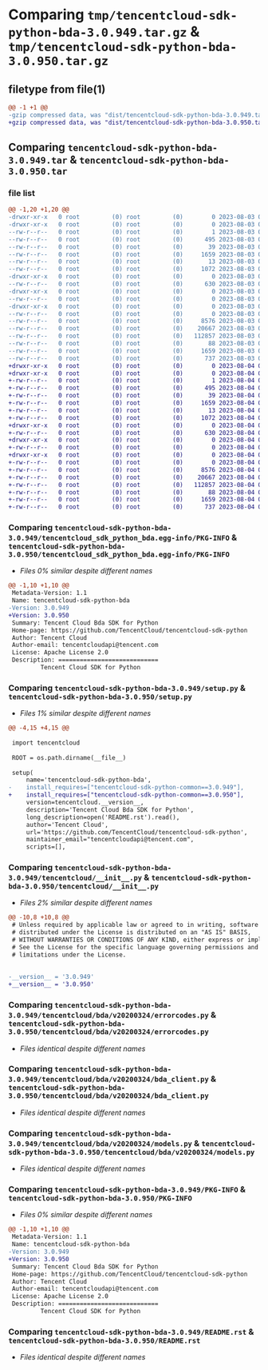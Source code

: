 # Comparing `tmp/tencentcloud-sdk-python-bda-3.0.949.tar.gz` & `tmp/tencentcloud-sdk-python-bda-3.0.950.tar.gz`

## filetype from file(1)

```diff
@@ -1 +1 @@
-gzip compressed data, was "dist/tencentcloud-sdk-python-bda-3.0.949.tar", last modified: Thu Aug  3 00:19:50 2023, max compression
+gzip compressed data, was "dist/tencentcloud-sdk-python-bda-3.0.950.tar", last modified: Fri Aug  4 00:19:48 2023, max compression
```

## Comparing `tencentcloud-sdk-python-bda-3.0.949.tar` & `tencentcloud-sdk-python-bda-3.0.950.tar`

### file list

```diff
@@ -1,20 +1,20 @@
-drwxr-xr-x   0 root         (0) root         (0)        0 2023-08-03 00:19:50.000000 tencentcloud-sdk-python-bda-3.0.949/
-drwxr-xr-x   0 root         (0) root         (0)        0 2023-08-03 00:19:50.000000 tencentcloud-sdk-python-bda-3.0.949/tencentcloud_sdk_python_bda.egg-info/
--rw-r--r--   0 root         (0) root         (0)        1 2023-08-03 00:19:50.000000 tencentcloud-sdk-python-bda-3.0.949/tencentcloud_sdk_python_bda.egg-info/dependency_links.txt
--rw-r--r--   0 root         (0) root         (0)      495 2023-08-03 00:19:50.000000 tencentcloud-sdk-python-bda-3.0.949/tencentcloud_sdk_python_bda.egg-info/SOURCES.txt
--rw-r--r--   0 root         (0) root         (0)       39 2023-08-03 00:19:50.000000 tencentcloud-sdk-python-bda-3.0.949/tencentcloud_sdk_python_bda.egg-info/requires.txt
--rw-r--r--   0 root         (0) root         (0)     1659 2023-08-03 00:19:50.000000 tencentcloud-sdk-python-bda-3.0.949/tencentcloud_sdk_python_bda.egg-info/PKG-INFO
--rw-r--r--   0 root         (0) root         (0)       13 2023-08-03 00:19:50.000000 tencentcloud-sdk-python-bda-3.0.949/tencentcloud_sdk_python_bda.egg-info/top_level.txt
--rw-r--r--   0 root         (0) root         (0)     1072 2023-08-03 00:19:50.000000 tencentcloud-sdk-python-bda-3.0.949/setup.py
-drwxr-xr-x   0 root         (0) root         (0)        0 2023-08-03 00:19:50.000000 tencentcloud-sdk-python-bda-3.0.949/tencentcloud/
--rw-r--r--   0 root         (0) root         (0)      630 2023-08-03 00:19:50.000000 tencentcloud-sdk-python-bda-3.0.949/tencentcloud/__init__.py
-drwxr-xr-x   0 root         (0) root         (0)        0 2023-08-03 00:19:50.000000 tencentcloud-sdk-python-bda-3.0.949/tencentcloud/bda/
--rw-r--r--   0 root         (0) root         (0)        0 2023-08-03 00:19:50.000000 tencentcloud-sdk-python-bda-3.0.949/tencentcloud/bda/__init__.py
-drwxr-xr-x   0 root         (0) root         (0)        0 2023-08-03 00:19:50.000000 tencentcloud-sdk-python-bda-3.0.949/tencentcloud/bda/v20200324/
--rw-r--r--   0 root         (0) root         (0)        0 2023-08-03 00:19:50.000000 tencentcloud-sdk-python-bda-3.0.949/tencentcloud/bda/v20200324/__init__.py
--rw-r--r--   0 root         (0) root         (0)     8576 2023-08-03 00:19:50.000000 tencentcloud-sdk-python-bda-3.0.949/tencentcloud/bda/v20200324/errorcodes.py
--rw-r--r--   0 root         (0) root         (0)    20667 2023-08-03 00:19:50.000000 tencentcloud-sdk-python-bda-3.0.949/tencentcloud/bda/v20200324/bda_client.py
--rw-r--r--   0 root         (0) root         (0)   112857 2023-08-03 00:19:50.000000 tencentcloud-sdk-python-bda-3.0.949/tencentcloud/bda/v20200324/models.py
--rw-r--r--   0 root         (0) root         (0)       88 2023-08-03 00:19:50.000000 tencentcloud-sdk-python-bda-3.0.949/setup.cfg
--rw-r--r--   0 root         (0) root         (0)     1659 2023-08-03 00:19:50.000000 tencentcloud-sdk-python-bda-3.0.949/PKG-INFO
--rw-r--r--   0 root         (0) root         (0)      737 2023-08-03 00:19:50.000000 tencentcloud-sdk-python-bda-3.0.949/README.rst
+drwxr-xr-x   0 root         (0) root         (0)        0 2023-08-04 00:19:48.000000 tencentcloud-sdk-python-bda-3.0.950/
+drwxr-xr-x   0 root         (0) root         (0)        0 2023-08-04 00:19:48.000000 tencentcloud-sdk-python-bda-3.0.950/tencentcloud_sdk_python_bda.egg-info/
+-rw-r--r--   0 root         (0) root         (0)        1 2023-08-04 00:19:48.000000 tencentcloud-sdk-python-bda-3.0.950/tencentcloud_sdk_python_bda.egg-info/dependency_links.txt
+-rw-r--r--   0 root         (0) root         (0)      495 2023-08-04 00:19:48.000000 tencentcloud-sdk-python-bda-3.0.950/tencentcloud_sdk_python_bda.egg-info/SOURCES.txt
+-rw-r--r--   0 root         (0) root         (0)       39 2023-08-04 00:19:48.000000 tencentcloud-sdk-python-bda-3.0.950/tencentcloud_sdk_python_bda.egg-info/requires.txt
+-rw-r--r--   0 root         (0) root         (0)     1659 2023-08-04 00:19:48.000000 tencentcloud-sdk-python-bda-3.0.950/tencentcloud_sdk_python_bda.egg-info/PKG-INFO
+-rw-r--r--   0 root         (0) root         (0)       13 2023-08-04 00:19:48.000000 tencentcloud-sdk-python-bda-3.0.950/tencentcloud_sdk_python_bda.egg-info/top_level.txt
+-rw-r--r--   0 root         (0) root         (0)     1072 2023-08-04 00:19:48.000000 tencentcloud-sdk-python-bda-3.0.950/setup.py
+drwxr-xr-x   0 root         (0) root         (0)        0 2023-08-04 00:19:48.000000 tencentcloud-sdk-python-bda-3.0.950/tencentcloud/
+-rw-r--r--   0 root         (0) root         (0)      630 2023-08-04 00:19:48.000000 tencentcloud-sdk-python-bda-3.0.950/tencentcloud/__init__.py
+drwxr-xr-x   0 root         (0) root         (0)        0 2023-08-04 00:19:48.000000 tencentcloud-sdk-python-bda-3.0.950/tencentcloud/bda/
+-rw-r--r--   0 root         (0) root         (0)        0 2023-08-04 00:19:48.000000 tencentcloud-sdk-python-bda-3.0.950/tencentcloud/bda/__init__.py
+drwxr-xr-x   0 root         (0) root         (0)        0 2023-08-04 00:19:48.000000 tencentcloud-sdk-python-bda-3.0.950/tencentcloud/bda/v20200324/
+-rw-r--r--   0 root         (0) root         (0)        0 2023-08-04 00:19:48.000000 tencentcloud-sdk-python-bda-3.0.950/tencentcloud/bda/v20200324/__init__.py
+-rw-r--r--   0 root         (0) root         (0)     8576 2023-08-04 00:19:48.000000 tencentcloud-sdk-python-bda-3.0.950/tencentcloud/bda/v20200324/errorcodes.py
+-rw-r--r--   0 root         (0) root         (0)    20667 2023-08-04 00:19:48.000000 tencentcloud-sdk-python-bda-3.0.950/tencentcloud/bda/v20200324/bda_client.py
+-rw-r--r--   0 root         (0) root         (0)   112857 2023-08-04 00:19:48.000000 tencentcloud-sdk-python-bda-3.0.950/tencentcloud/bda/v20200324/models.py
+-rw-r--r--   0 root         (0) root         (0)       88 2023-08-04 00:19:48.000000 tencentcloud-sdk-python-bda-3.0.950/setup.cfg
+-rw-r--r--   0 root         (0) root         (0)     1659 2023-08-04 00:19:48.000000 tencentcloud-sdk-python-bda-3.0.950/PKG-INFO
+-rw-r--r--   0 root         (0) root         (0)      737 2023-08-04 00:19:48.000000 tencentcloud-sdk-python-bda-3.0.950/README.rst
```

### Comparing `tencentcloud-sdk-python-bda-3.0.949/tencentcloud_sdk_python_bda.egg-info/PKG-INFO` & `tencentcloud-sdk-python-bda-3.0.950/tencentcloud_sdk_python_bda.egg-info/PKG-INFO`

 * *Files 0% similar despite different names*

```diff
@@ -1,10 +1,10 @@
 Metadata-Version: 1.1
 Name: tencentcloud-sdk-python-bda
-Version: 3.0.949
+Version: 3.0.950
 Summary: Tencent Cloud Bda SDK for Python
 Home-page: https://github.com/TencentCloud/tencentcloud-sdk-python
 Author: Tencent Cloud
 Author-email: tencentcloudapi@tencent.com
 License: Apache License 2.0
 Description: ============================
         Tencent Cloud SDK for Python
```

### Comparing `tencentcloud-sdk-python-bda-3.0.949/setup.py` & `tencentcloud-sdk-python-bda-3.0.950/setup.py`

 * *Files 1% similar despite different names*

```diff
@@ -4,15 +4,15 @@
 
 import tencentcloud
 
 ROOT = os.path.dirname(__file__)
 
 setup(
     name='tencentcloud-sdk-python-bda',
-    install_requires=["tencentcloud-sdk-python-common==3.0.949"],
+    install_requires=["tencentcloud-sdk-python-common==3.0.950"],
     version=tencentcloud.__version__,
     description='Tencent Cloud Bda SDK for Python',
     long_description=open('README.rst').read(),
     author='Tencent Cloud',
     url='https://github.com/TencentCloud/tencentcloud-sdk-python',
     maintainer_email="tencentcloudapi@tencent.com",
     scripts=[],
```

### Comparing `tencentcloud-sdk-python-bda-3.0.949/tencentcloud/__init__.py` & `tencentcloud-sdk-python-bda-3.0.950/tencentcloud/__init__.py`

 * *Files 2% similar despite different names*

```diff
@@ -10,8 +10,8 @@
 # Unless required by applicable law or agreed to in writing, software
 # distributed under the License is distributed on an "AS IS" BASIS,
 # WITHOUT WARRANTIES OR CONDITIONS OF ANY KIND, either express or implied.
 # See the License for the specific language governing permissions and
 # limitations under the License.
 
 
-__version__ = '3.0.949'
+__version__ = '3.0.950'
```

### Comparing `tencentcloud-sdk-python-bda-3.0.949/tencentcloud/bda/v20200324/errorcodes.py` & `tencentcloud-sdk-python-bda-3.0.950/tencentcloud/bda/v20200324/errorcodes.py`

 * *Files identical despite different names*

### Comparing `tencentcloud-sdk-python-bda-3.0.949/tencentcloud/bda/v20200324/bda_client.py` & `tencentcloud-sdk-python-bda-3.0.950/tencentcloud/bda/v20200324/bda_client.py`

 * *Files identical despite different names*

### Comparing `tencentcloud-sdk-python-bda-3.0.949/tencentcloud/bda/v20200324/models.py` & `tencentcloud-sdk-python-bda-3.0.950/tencentcloud/bda/v20200324/models.py`

 * *Files identical despite different names*

### Comparing `tencentcloud-sdk-python-bda-3.0.949/PKG-INFO` & `tencentcloud-sdk-python-bda-3.0.950/PKG-INFO`

 * *Files 0% similar despite different names*

```diff
@@ -1,10 +1,10 @@
 Metadata-Version: 1.1
 Name: tencentcloud-sdk-python-bda
-Version: 3.0.949
+Version: 3.0.950
 Summary: Tencent Cloud Bda SDK for Python
 Home-page: https://github.com/TencentCloud/tencentcloud-sdk-python
 Author: Tencent Cloud
 Author-email: tencentcloudapi@tencent.com
 License: Apache License 2.0
 Description: ============================
         Tencent Cloud SDK for Python
```

### Comparing `tencentcloud-sdk-python-bda-3.0.949/README.rst` & `tencentcloud-sdk-python-bda-3.0.950/README.rst`

 * *Files identical despite different names*


